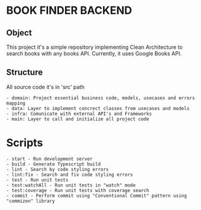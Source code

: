 # BOOK FINDER BACKEND

## Object

This project it's a simple repository implementing Clean Architecture to search books with any books API. Currently, it uses Google Books API.

## Structure
All source code it's in 'src' path

```
- domain: Project essential business code, models, usecases and errors mapping
- data: Layer to implement concrect classes from usecases and models
- infra: Comunicate with external API's and Frameworks
- main: Layer to call and initialize all project code
```

# Scripts

```
- start - Run development server
- build - Generate Typescript build
- lint - Search by code styling errors
- lint:fix - Search and fix code styling errors
- test - Run unit tests
- test:watchAll - Run unit tests in "watch" mode
- test:coverage - Run unit tests with coverage search
- commit - Perform commit using "Conventional Commit" pattern using "commizen" library
```


